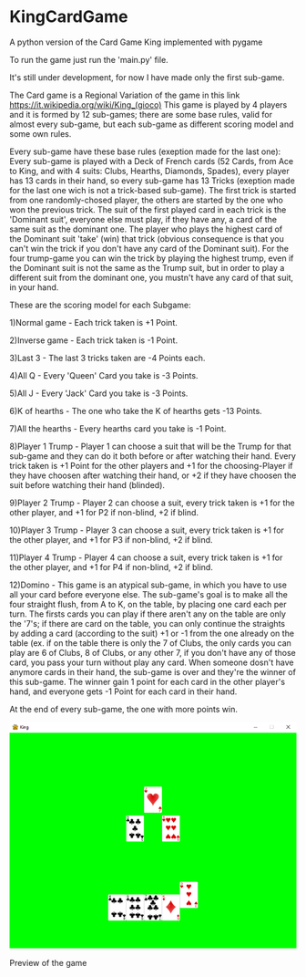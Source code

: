 # KingCardGame
A python version of the Card Game King implemented with pygame

To run the game just run the 'main.py' file.

It's still under development, for now I have made only the first sub-game.


The Card game is a Regional Variation of the game in this link https://it.wikipedia.org/wiki/King_(gioco)
This game is played by 4 players and it is formed by 12 sub-games; there are some base rules, valid for almost every sub-game, but each sub-game as different scoring model and some own rules.

Every sub-game have these base rules (exeption made for the last one):
Every sub-game is played with a Deck of French cards (52 Cards, from Ace to King, and with 4 suits: Clubs, Hearths, Diamonds, Spades), every player has 13 cards in their hand, so every sub-game has 13 Tricks (exeption made for the last one wich is not a trick-based sub-game). 
The first trick is started from one randomly-chosed player, the others are started by the one who won the previous trick. The suit of the first played card in each trick is the 'Dominant suit', everyone else must play, if they have any, a card of the same suit as the dominant one. The player who plays the highest card of the Dominant suit 'take' (win) that trick (obvious consequence is that you can't win the trick if you don't have any card of the Dominant suit). For the four trump-game you can win the trick by playing the highest trump, even if the Dominant suit is not the same as the Trump suit, but in order to play a different suit from the dominant one, you mustn't have any card of that suit, in your hand.

These are the scoring model for each Subgame:

1)Normal game - Each trick taken is +1 Point.

2)Inverse game - Each trick taken is -1 Point.

3)Last 3 - The last 3 tricks taken are -4 Points each.

4)All Q - Every 'Queen' Card you take is -3 Points.

5)All J - Every 'Jack' Card you take is -3 Points.

6)K of hearths - The one who take the K of hearths gets -13 Points.

7)All the hearths - Every hearths card you take is -1 Point.

8)Player 1 Trump - Player 1 can choose a suit that will be the Trump for that sub-game and they can do it both before or after watching their hand. Every trick taken is +1 Point for the other players and +1 for the choosing-Player if they have choosen after watching their hand, or +2 if they have choosen the suit before watching their hand (blinded).

9)Player 2 Trump - Player 2 can choose a suit, every trick taken is +1 for the other player, and +1 for P2 if non-blind, +2 if blind.

10)Player 3 Trump - Player 3 can choose a suit, every trick taken is +1 for the other player, and +1 for P3 if non-blind, +2 if blind.

11)Player 4 Trump - Player 4 can choose a suit, every trick taken is +1 for the other player, and +1 for P4 if non-blind, +2 if blind.

12)Domino - This game is an atypical sub-game, in which you have to use all your card before everyone else. The sub-game's goal is to make all the four straight flush, from A 
to K, on the table, by placing one card each per turn. The firsts cards you can play if there aren't any on the table are only the '7's; if there are card on the table, you can only continue the straights by adding a card (according to the suit) +1 or -1 from the one already on the table (ex. if on the table there is only the 7 of Clubs, the only cards you can play are 6 of Clubs, 8 of Clubs, or any other 7, if you don't have any of those card, you pass your turn without play any card. 
When someone dosn't have anymore cards in their hand, the sub-game is over and they're the winner of this sub-game. The winner gain 1 point for each card in the other player's hand, and everyone gets -1 Point for each card in their hand.

At the end of every sub-game, the one with more points win.

![Preview of the game](/prev.png?raw=true "Map with all the rides")

Preview of the game
